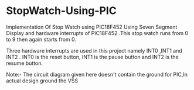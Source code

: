 # StopWatch-Using-PIC


Implementation Of Stop Watch using PIC18F452  Using Seven Segment Display and hardware interrupts of PIC18F452 .This stop watch runs from 0 to 9 then again starts from 0.

Three hardware interrupts are used in this project namely INT0 ,INT1 and INT2 . INT0 is the reset button, INT1 is the pause button and INT2 is the resume button.


Note:- The circuit diagram given here doesn't contain the ground for PIC,In actual design ground the VSS
